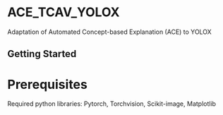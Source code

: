 # ACE_TCAV_YOLOX
Adaptation of Automated Concept-based Explanation (ACE) to YOLOX

## Getting Started
# Prerequisites
Required python libraries:
Pytorch, Torchvision, Scikit-image, Matplotlib
